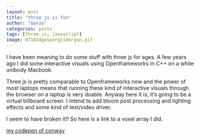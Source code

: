 ```yaml
---
layout: post
title: "three js is fun"
author: "Gonzo"
categories: posts
tags: [three.js, javascript]
image: 071024gosperglidergun.gif
---
```


I have been meaning to do some stuff with three js for ages. A few years ago I did some interactive visuals using Openframeworks in C++ on a white unibody Macbook.

Three js is pretty comparable to Openframeworks now and the power of most laptops means that running these kind of interactive visuals through the browser on a laptop is very doable. Anyway here it is, it’s going to be a virtual billboard screen. I intend to add bloom post processing and lighting effects and some kind of text/video driver.

I seem to have broken it!! So here is a link to a voxel array I did.

[my codepen of conway](https://playgameoflife.com/)
